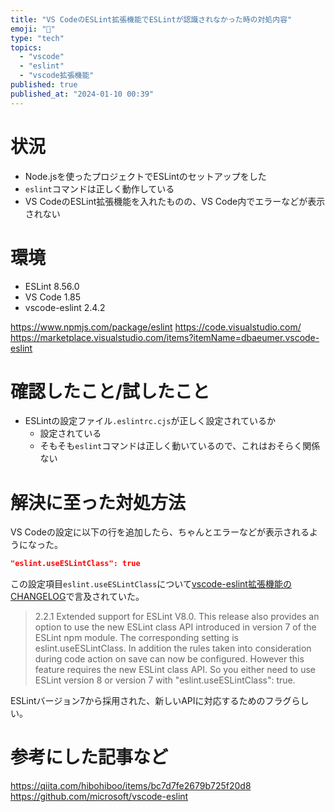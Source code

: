 ```yaml
---
title: "VS CodeのESLint拡張機能でESLintが認識されなかった時の対処内容"
emoji: "🔧"
type: "tech"
topics:
  - "vscode"
  - "eslint"
  - "vscode拡張機能"
published: true
published_at: "2024-01-10 00:39"
---
```


# 状況

- Node.jsを使ったプロジェクトでESLintのセットアップをした
- `eslint`コマンドは正しく動作している
- VS CodeのESLint拡張機能を入れたものの、VS Code内でエラーなどが表示されない

# 環境

- ESLint 8.56.0
- VS Code 1.85
- vscode-eslint 2.4.2

https://www.npmjs.com/package/eslint
https://code.visualstudio.com/
https://marketplace.visualstudio.com/items?itemName=dbaeumer.vscode-eslint

# 確認したこと/試したこと

- ESLintの設定ファイル`.eslintrc.cjs`が正しく設定されているか
  - 設定されている
  - そもそも`eslint`コマンドは正しく動いているので、これはおそらく関係ない

# 解決に至った対処方法

VS Codeの設定に以下の行を追加したら、ちゃんとエラーなどが表示されるようになった。

```json:.vscode/settings.json
"eslint.useESLintClass": true
```

この設定項目`eslint.useESLintClass`について[vscode-eslint拡張機能のCHANGELOG](https://github.com/microsoft/vscode-eslint/blob/main/CHANGELOG.md)で言及されていた。

> 2.2.1
Extended support for ESLint V8.0. This release also provides an option to use the new ESLint class API introduced in version 7 of the ESLint npm module. The corresponding setting is eslint.useESLintClass. In addition the rules taken into consideration during code action on save can now be configured. However this feature requires the new ESLint class API. So you either need to use ESLint version 8 or version 7 with "eslint.useESLintClass": true.

ESLintバージョン7から採用された、新しいAPIに対応するためのフラグらしい。

# 参考にした記事など

https://qiita.com/hibohiboo/items/bc7d7fe2679b725f20d8
https://github.com/microsoft/vscode-eslint
